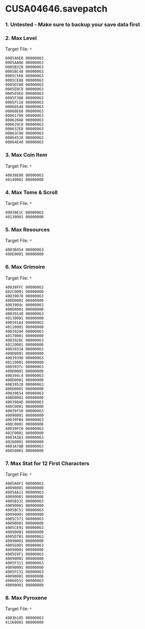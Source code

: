 # CUSA04646.savepatch

### 1. Untested - Make sure to backup your save data first
### 2. Max Level

Target File: `*`

```
0005A0E8 00000063
0005AA08 00000063
0005B328 00000063
0005BC48 00000063
0005C568 00000063
0005CE88 00000063
0005D7A8 00000063
0005E0C8 00000063
0005E9E8 00000063
0005F308 00000063
0005FC28 00000063
00060548 00000063
00060E68 00000063
00061788 00000063
000620A8 00000063
000629C8 00000063
000632E8 00000063
00063C08 00000063
00064528 00000063
00064E48 00000063
```

### 3. Max Coin Item

Target File: `*`

```
40038E08 00000063
40140001 00000000
```

### 4. Max Tome & Scroll

Target File: `*`

```
40038E1C 00000063
40130001 00000000
```

### 5. Max Resources

Target File: `*`

```
4003B454 00000063
400E0001 00000000
```

### 6. Max Grimoire

Target File: `*`

```
40038FFC 00000063
402C0001 00000000
40039078 00000063
400D0001 00000000
400390dc 00000063
400D0001 00000000
40039140 00000063
40130001 00000000
400391A4 00000063
40110001 00000000
40039204 00000063
40170001 00000000
4003926C 00000063
40120001 00000000
40039334 00000063
400D0001 00000000
40039398 00000063
40110001 00000000
400393fc 00000063
400D0001 00000000
400394c4 00000063
400D0001 00000000
40039528 00000063
400D0001 00000000
40039654 00000063
400D0001 00000000
400398AD 00000063
400C0001 00000000
40039f50 00000063
40090001 00000000
40039FB4 00000063
400C0001 00000000
40039FC0 00000063
401F0001 00000000
4003A3A1 00000063
40260001 00000000
4003A78B 00000063
40A50001 00000000
```

### 7. Max Stat for 12 First Characters

Target File: `*`

```
4005A0F1 00000063
40090001 00000000
4005AA11 00000063
40090001 00000000
4005B331 00000063
40090001 00000000
4005BC51 00000063
40090001 00000000
4005C571 00000063
40090001 00000000
4005CE91 00000063
40090001 00000000
4005D7B1 00000063
40090001 00000000
4005E0D1 00000063
40090001 00000000
4005E9F1 00000063
40090001 00000000
4005F311 00000063
40090001 00000000
4005FC31 00000063
40090001 00000000
40060551 00000063
40090001 00000000
```

### 8. Max Pyroxene

Target File: `*`

```
4003b185 00000063
41160001 00000000
```

